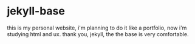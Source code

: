 # jekyll-base
this is my personal website, i'm planning to do it like a portfolio, now i'm studying html and ux. thank you, jekyll, the the base is very comfortable.
